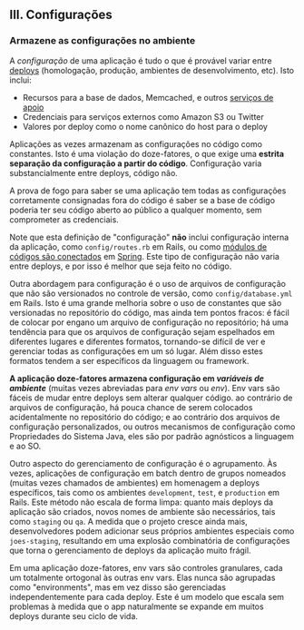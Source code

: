 ## III. Configurações
### Armazene as configurações no ambiente

A *configuração* de uma aplicação é tudo o que é provável variar entre [deploys](/codebase) (homologação, produção, ambientes de desenvolvimento, etc). Isto inclui:

* Recursos para a base de dados, Memcached, e outros [serviços de apoio](/backing-services)
* Credenciais para serviços externos como Amazon S3 ou Twitter
* Valores por deploy como o nome canônico do host para o deploy

Aplicações as vezes armazenam as configurações no código como constantes. Isto é uma violação do doze-fatores, o que exige uma **estrita separação da configuração a partir do código**. Configuração varia substancialmente entre deploys, código não.

A prova de fogo para saber se uma aplicação tem todas as configurações corretamente consignadas fora do código é saber se a base de código poderia ter seu código aberto ao público a qualquer momento, sem comprometer as credenciais.

Note que esta definição de "configuração" **não** inclui configuração interna da aplicação, como `config/routes.rb` em Rails, ou como [módulos de códigos são conectados](http://docs.spring.io/spring/docs/current/spring-framework-reference/html/beans.html) em [Spring](http://spring.io/). Este tipo de configuração não varia entre deploys, e por isso é melhor que seja feito no código.

Outra abordagem para configuração é o uso de arquivos de configuração que não são versionados no controle de versão, como `config/database.yml` em Rails. Isto é uma grande melhoria sobre o uso de constantes que são versionadas no repositório do código, mas ainda tem pontos fracos: é fácil de colocar por engano um arquivo de configuração no repositório; há uma tendência para que os arquivos de configuração sejam espelhados em diferentes lugares e diferentes formatos, tornando-se difícil de ver e gerenciar todas as configurações em um só lugar. Além disso estes formatos tendem a ser específicos da linguagem ou framework.

**A aplicação doze-fatores armazena configuração em *variáveis de ambiente*** (muitas vezes abreviadas para *env vars* ou *env*). Env vars são fáceis de mudar entre deploys sem alterar qualquer código. ao contrário de arquivos de configuração, há pouca chance de serem colocados acidentalmente no repositório do código; e ao contrário dos arquivos de configuração personalizados, ou outros mecanismos de configuração como Propriedades do Sistema Java, eles são por padrão agnósticos a linguagem e ao SO.

Outro aspecto do gerenciamento de configuração é o agrupamento. Às vezes, aplicações de configuração em batch dentro de grupos nomeados (muitas vezes chamados de ambientes) em homenagem a deploys específicos, tais como os ambientes `development`, `test`, e `production` em Rails. Este método não escala de forma limpa: quanto mais deploys da aplicação são criados, novos nomes de ambiente são necessários, tais como `staging` ou `qa`. A medida que o projeto cresce ainda mais, desenvolvedores podem adicionar seus próprios ambientes especiais como `joes-staging`, resultando em uma explosão combinatória de configurações que torna o gerenciamento de deploys da aplicação muito frágil.

Em uma aplicação doze-fatores, env vars são controles granulares, cada um totalmente ortogonal às outras env vars. Elas nunca são agrupadas como "environments", mas em vez disso são gerenciadas independentemente para cada deploy. Este é um modelo que escala sem problemas à medida que o app naturalmente se expande em muitos deploys durante seu ciclo de vida.
